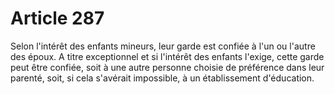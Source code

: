# Article 287

Selon l'intérêt des enfants mineurs, leur garde est confiée à l'un ou l'autre des époux. A titre exceptionnel et si l'intérêt des enfants l'exige, cette garde peut être confiée, soit à une autre personne choisie de préférence dans leur parenté, soit, si cela s'avérait impossible, à un établissement d'éducation.
